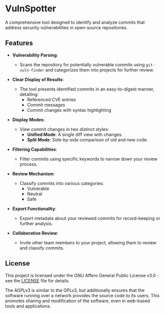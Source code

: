 # VulnSpotter

A comprehensive tool designed to identify and analyze commits that address security vulnerabilities in open-source repositories.

## Features

- **Vulnerability Parsing**: 
  - Scans the repository for potentially vulnerable commits using `git-vuln-finder` and categorizes them into projects for further review.
  
- **Clear Display of Results**: 
  - The tool presents identified commits in an easy-to-digest manner, detailing:
    - Referenced CVE entries
    - Commit messages
    - Commit changes with syntax highlighting

- **Display Modes**: 
  - View commit changes in two distinct styles:
    - **Unified Mode**: A single diff view with changes.
    - **Split Mode**: Side-by-side comparison of old and new code.

- **Filtering Capabilities**: 
  - Filter commits using specific keywords to narrow down your review process.

- **Review Mechanism**: 
  - Classify commits into various categories:
    - Vulnerable
    - Neutral
    - Safe

- **Export Functionality**: 
  - Export metadata about your reviewed commits for record-keeping or further analysis.

- **Collaborative Review**: 
  - Invite other team members to your project, allowing them to review and classify commits.


## License

This project is licensed under the GNU Affero General Public License v3.0 - see the [LICENSE](LICENSE) file for details.

The AGPLv3 is similar to the GPLv3, but additionally ensures that the software running over a network provides the source code to its users. This promotes sharing and modification of the software, even in web-based tools and applications.

